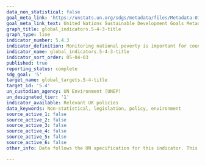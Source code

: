 ```yaml
---
data_non_statistical: false
goal_meta_link: 'https://unstats.un.org/sdgs/metadata/files/Metadata-01-02-01.pdf '
goal_meta_link_text: United Nations Sustainable Development Goals Metadata (PDF 98.2 KB)
graph_title: global_indicators.5-4-3-title
graph_type: line
indicator_number: 5.4.3
indicator_definition: Monitoring national poverty is important for country-specific development agendas. National poverty lines are used to make more accurate estimates of poverty consistent with the country’s specific economic and social circumstances, and are not intended for international comparisons of poverty rates.
indicator_name: global_indicators.5-4-3-title
indicator_sort_order: 05-04-03
published: true
reporting_status: complete
sdg_goal: '5'
target_name: global_targets.5-4-title
target_id: '5.4'
un_custodian_agency: UN Environment (UNEP)
un_designated_tier: '1'
indicator_available: Relevant UK policies
data_keywords: Non-statistical, legislation, policy, environment
source_active_1: false
source_active_2: false
source_active_3: false
source_active_4: false
source_active_5: false
source_active_6: false
other_info: Data follows the UN specification for this indicator. This indicator has been identified in collaboration with topic experts.

---
```


